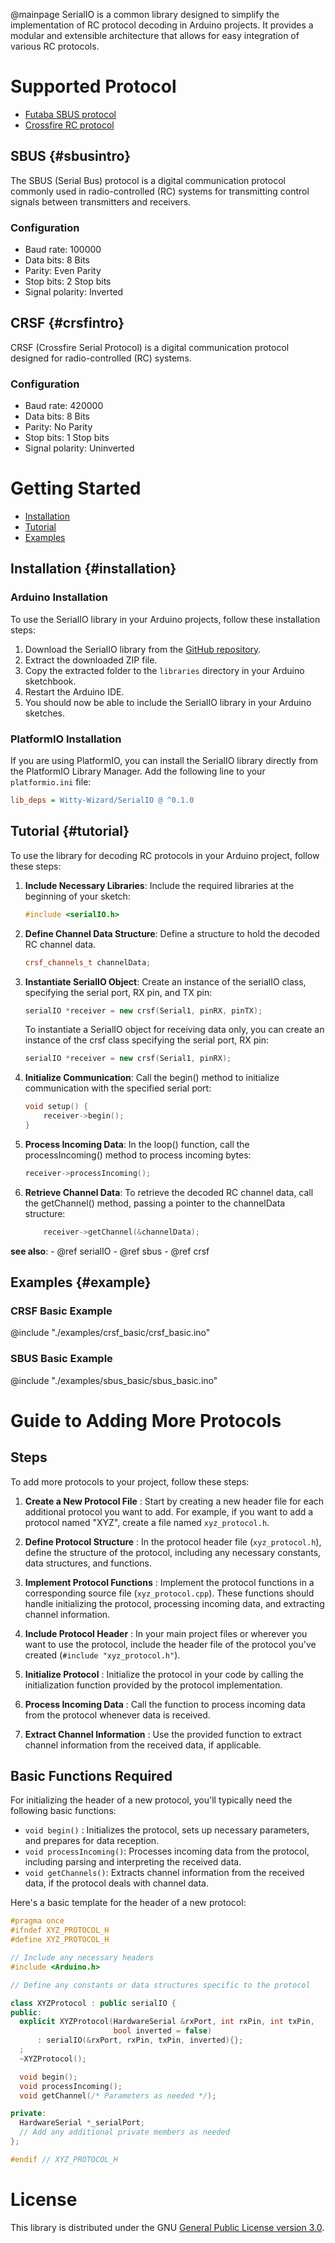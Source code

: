 @mainpage
SerialIO is a common library designed to simplify the implementation of RC protocol decoding in Arduino projects. It provides a modular and extensible architecture that allows for easy integration of various RC protocols.

# Supported Protocol

- [Futaba SBUS protocol](#sbusintro)
- [Crossfire RC protocol](#crsfintro)

## SBUS {#sbusintro}

The SBUS (Serial Bus) protocol is a digital communication protocol commonly used in radio-controlled (RC) systems for transmitting control signals between transmitters and receivers.

### Configuration

- Baud rate: 100000
- Data bits: 8 Bits
- Parity: Even Parity
- Stop bits: 2 Stop bits
- Signal polarity: Inverted

## CRSF {#crsfintro}

CRSF (Crossfire Serial Protocol) is a digital communication protocol designed for radio-controlled (RC) systems.

### Configuration

- Baud rate: 420000
- Data bits: 8 Bits
- Parity: No Parity
- Stop bits: 1 Stop bits
- Signal polarity: Uninverted

# Getting Started
- [Installation](#installation)
- [Tutorial](#tutorial)
- [Examples](#example)

## Installation {#installation}

### Arduino Installation

To use the SerialIO library in your Arduino projects, follow these installation steps:

1. Download the SerialIO library from the [GitHub repository](https://github.com/Witty-Wizard/SerialIO).
2. Extract the downloaded ZIP file.
3. Copy the extracted folder to the `libraries` directory in your Arduino sketchbook.
4. Restart the Arduino IDE.
5. You should now be able to include the SerialIO library in your Arduino sketches.

### PlatformIO Installation

If you are using PlatformIO, you can install the SerialIO library directly from the PlatformIO Library Manager. Add the following line to your `platformio.ini` file:

```ini
lib_deps = Witty-Wizard/SerialIO @ ^0.1.0
```

## Tutorial {#tutorial}

To use the library for decoding RC protocols in your Arduino project, follow these steps:

1. **Include Necessary Libraries**:
   Include the required libraries at the beginning of your sketch:
   ```cpp
   #include <serialIO.h>
   ```
2. **Define Channel Data Structure**:
   Define a structure to hold the decoded RC channel data.
   ```cpp
   crsf_channels_t channelData;
   ```
3. **Instantiate SerialIO Object**:
   Create an instance of the serialIO class, specifying the serial port, RX pin, and TX pin:
   ```cpp
   serialIO *receiver = new crsf(Serial1, pinRX, pinTX);
   ```
   To instantiate a SerialIO object for receiving data only, you can create an instance of the crsf class specifying the serial port, RX pin:
   ```cpp
   serialIO *receiver = new crsf(Serial1, pinRX);
   
4. **Initialize Communication**:
   Call the begin() method to initialize communication with the specified serial port:
   ```cpp
   void setup() {
       receiver->begin();
   }
   ```

5. **Process Incoming Data**:
In the loop() function, call the processIncoming() method to process incoming bytes:

    ```cpp
    receiver->processIncoming();
    ```
6. **Retrieve Channel Data**:
To retrieve the decoded RC channel data, call the getChannel() method, passing a pointer to the channelData structure:

    ```cpp
        receiver->getChannel(&channelData);
    ```
**see also**:
    - @ref serialIO
    - @ref sbus
    - @ref crsf

## Examples {#example}

### CRSF Basic Example
@include "./examples/crsf_basic/crsf_basic.ino"

### SBUS Basic Example
@include "./examples/sbus_basic/sbus_basic.ino"



# Guide to Adding More Protocols

## Steps
To add more protocols to your project, follow these steps:

1. **Create a New Protocol File** : Start by creating a new header file for each additional protocol you want to add. For example, if you want to add a protocol named "XYZ", create a file named `xyz_protocol.h`.

2. **Define Protocol Structure** : In the protocol header file (`xyz_protocol.h`), define the structure of the protocol, including any necessary constants, data structures, and functions.

3. **Implement Protocol Functions** : Implement the protocol functions in a corresponding source file (`xyz_protocol.cpp`). These functions should handle initializing the protocol, processing incoming data, and extracting channel information.

4. **Include Protocol Header** : In your main project files or wherever you want to use the protocol, include the header file of the protocol you've created (`#include "xyz_protocol.h"`).

5. **Initialize Protocol** : Initialize the protocol in your code by calling the initialization function provided by the protocol implementation.

6. **Process Incoming Data** : Call the function to process incoming data from the protocol whenever data is received.

7. **Extract Channel Information** : Use the provided function to extract channel information from the received data, if applicable.

## Basic Functions Required

For initializing the header of a new protocol, you'll typically need the following basic functions:

- `void begin()` : Initializes the protocol, sets up necessary parameters, and prepares for data reception.
- `void processIncoming()`: Processes incoming data from the protocol, including parsing and interpreting the received data.
- `void getChannels()`: Extracts channel information from the received data, if the protocol deals with channel data.

Here's a basic template for the header of a new protocol:

```cpp
#pragma once
#ifndef XYZ_PROTOCOL_H
#define XYZ_PROTOCOL_H

// Include any necessary headers
#include <Arduino.h>

// Define any constants or data structures specific to the protocol

class XYZProtocol : public serialIO {
public:
  explicit XYZProtocol(HardwareSerial &rxPort, int rxPin, int txPin,
                       bool inverted = false)
      : serialIO(&rxPort, rxPin, txPin, inverted){};
  ;
  ~XYZProtocol();

  void begin();
  void processIncoming();
  void getChannel(/* Parameters as needed */);

private:
  HardwareSerial *_serialPort;
  // Add any additional private members as needed
};

#endif // XYZ_PROTOCOL_H
```

# License
This library is distributed under the GNU [General Public License version 3.0](https://www.gnu.org/licenses/gpl-3.0.html).